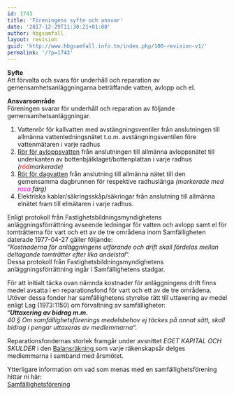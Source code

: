 ```yaml
---
id: 1743
title: 'Föreningens syfte och ansvar'
date: '2017-12-29T11:30:21+01:00'
author: hbgsamfall
layout: revision
guid: 'http://www.hbgsamfall.info.tm/index.php/100-revision-v1/'
permalink: '/?p=1743'
---
```


**Syfte**  
Att förvalta och svara för underhåll och reparation av  
gemensamhetsanläggningarna beträffande vatten, avlopp och el.

**Ansvarsområde**  
Föreningen svarar för underhåll och reparation av följande gemensamhetsanläggningar.

1. Vattenrör för kallvatten med avstängningsventiler från anslutningen till allmänna vattenledningsnätet t.o.m. avstängningsventilen före vattenmätaren i varje radhus
2. [Rör för avloppsvatten](http://www.hbgsamfall.win/wp-content/uploads/2017/12/Gemensametsanläggning-Avlopp.pdf) från anslutningen till allmänna avloppsnätet till underkanten av bottenbjälklaget/bottenplattan i varje radhus *(<span style="color: #ff0000;">röd</span>markerade)*
3. [Rör för dagvatten](http://www.hbgsamfall.win/wp-content/uploads/2017/12/Gemensametsanläggning-Avlopp.pdf) från anslutning till allmänna nätet till den gemensamma dagbrunnen för respektive radhuslänga *(markerade med <span style="color: #ff00ff;">rosa</span> färg)*
4. Elektriska kablar/säkringsskåp/säkringar från anslutning till allmänna elnätet fram till elmätaren i varje radhus.

Enligt protokoll från Fastighetsbildningsmyndighetens anläggningsförrättning avseende ledningar för vatten och avlopp samt el för tomträtterna för vart och ett av de tre områdena inom Samfälligheten daterade 1977-04-27 gäller följande:  
“*Kostnaderna för anläggningens utförande och drift skall fördelas mellan deltagande tomträtter efter lika andelstal*“.  
Dessa protokoll från Fastighetsbildningsmyndighetens anläggningsförrättning ingår i Samfällighetens stadgar.

För att initialt täcka ovan nämnda kostnader för anläggningens drift finns medel avsatta i en reparationsfond för vart och ett av de tre områdena. Utöver dessa fonder har samfällighetens styrelse rätt till uttaxering av medel enligt Lag (1973:1150) om förvaltning av samfälligheter:  
“***Uttaxering av bidrag m.m.***  
*40 § Om samfällighetsförenings medelsbehov ej täckes på annat sätt, skall bidrag i pengar uttaxeras av medlemmarna*“.

Reparationsfondernas storlek framgår under avsnittet *EGET KAPITAL OCH SKULDER* i den [Balansräkning ](http://www.hbgsamfall.win/wp-content/uploads/2017/04/Resultaträkning-och-Balansräkning-2016.pdf)som varje räkenskapsår delges medlemmarna i samband med årsmötet.

Ytterligare information om vad som menas med en samfällighetsförening hittar ni här:  
[Samfällighetsförening](http://fjallbostrand.se/Samfallighetsforening%202011.pdf)